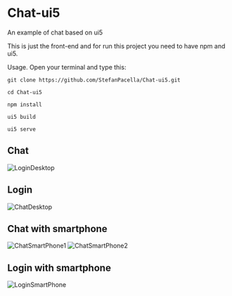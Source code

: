 # Chat-ui5
An example of chat based on ui5

This is just the front-end and for run this project you need to have npm and ui5.


Usage.
Open your terminal and type this:

```
git clone https://github.com/StefanPacella/Chat-ui5.git
```
```
cd Chat-ui5
```
```
npm install
```
```
ui5 build  
```
```
ui5 serve 
```

## Chat
![LoginDesktop]([https://github.com/StefanPacella/Chat-ui5/printscreen/chatdesktop.png.png])

## Login
![ChatDesktop]([https://github.com/StefanPacella/Chat-ui5/printscreen/logindesktop.png])

## Chat with smartphone
![ChatSmartPhone1]([https://github.com/StefanPacella/Chat-ui5/printscreen/smartchat.png])
![ChatSmartPhone2]([https://github.com/StefanPacella/Chat-ui5/printscreen/smartchat2.png])

## Login with smartphone
![LoginSmartPhone]([https://github.com/StefanPacella/Chat-ui5/printscreen/smartlogin.png])


